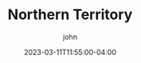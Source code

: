 ---
date: 2023-03-11T11:55:00-04:00
title: "Northern Territory"
ab: "NT"
seo_title: "Contact Northern Territory Senators and Member of parliament"
description: Contact Northern Territory representatives
author: john
url: /northern-territory/
flag: seal.png
weight: 1
---